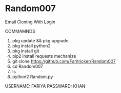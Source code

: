 # Random007
Email Cloning With Login

COMMAMNDS
1. pkg update && pkg upgrade
2. pkg install python2
3. pkg install git
4. pip2 install requests mechanize
5. git clone https://github.com/Faritricker/Random007
6. cd Random007
7. ls
8. python2 Random.py

USERNAME: FARIYA
PASSWARD: KHAN
